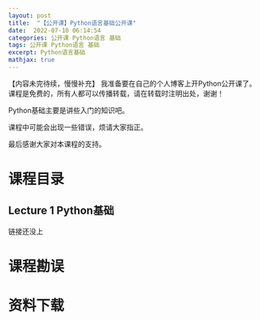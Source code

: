 ```yaml
---
layout: post
title:  "【公开课】Python语言基础公开课"
date:  2022-07-10 06:14:54
categories: 公开课 Python语言 基础
tags: 公开课 Python语言 基础
excerpt: Python语言基础
mathjax: true
---
```


【内容未完待续，慢慢补充】
我准备要在自己的个人博客上开Python公开课了。课程是免费的，所有人都可以传播转载，请在转载时注明出处，谢谢！

Python基础主要是讲些入门的知识吧。

课程中可能会出现一些错误，烦请大家指正。

最后感谢大家对本课程的支持。

# 课程目录
 ## Lecture 1 Python基础
 链接还没上

# 课程勘误


# 资料下载
